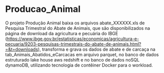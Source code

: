 # Producao_Animal
O projeto Produção Animal baixa os arquivos abate_XXXXXX.xls de Pesquisa Trimestral do Abate de Animais, 
que são disponibilizados na página de download da agricultura e pecuária do IBGE 
(https://www.ibge.gov.br/estatisticas/economicas/agricultura-e-pecuaria/9203-pesquisas-trimestrais-do-abate-de-animais.html?=&t=downloads), 
transforma e grava os dados de abate e de carcaça na tab_Animais_Abatidos_eCarcacas em arquivo parquet, 
no banco de dados estruturado lake house aws redshift e no banco de dados noSQL dynamoDB, 
utilizando tecnologia de contêiner Docker para o workload.
